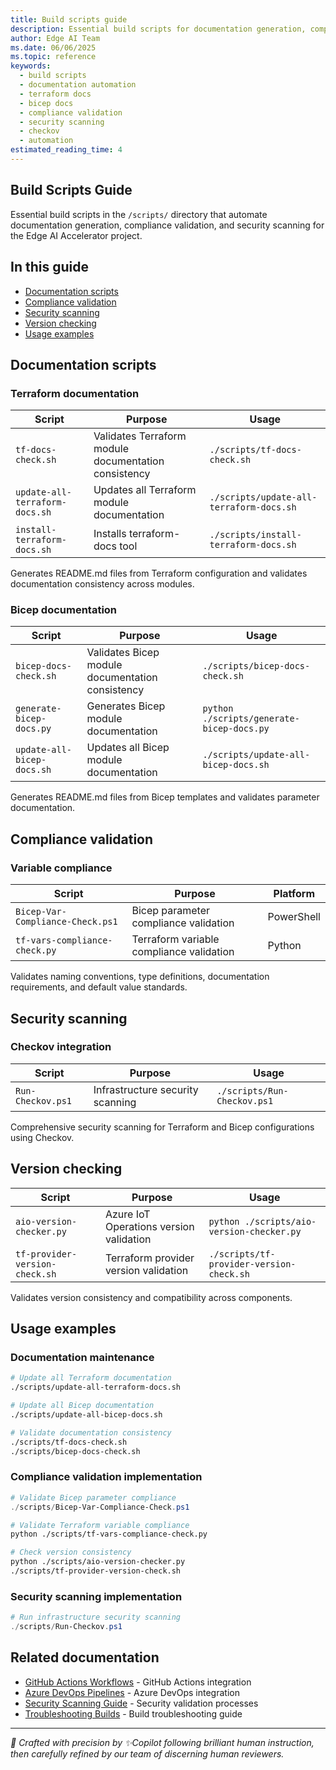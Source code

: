 ```yaml
---
title: Build scripts guide
description: Essential build scripts for documentation generation, compliance validation, and security scanning in the Edge AI Accelerator project.
author: Edge AI Team
ms.date: 06/06/2025
ms.topic: reference
keywords:
  - build scripts
  - documentation automation
  - terraform docs
  - bicep docs
  - compliance validation
  - security scanning
  - checkov
  - automation
estimated_reading_time: 4
---
```


## Build Scripts Guide

Essential build scripts in the `/scripts/` directory that automate documentation generation, compliance validation, and security scanning for the Edge AI Accelerator project.

## In this guide

- [Documentation scripts](#documentation-scripts)
- [Compliance validation](#compliance-validation)
- [Security scanning](#security-scanning)
- [Version checking](#version-checking)
- [Usage examples](#usage-examples)

## Documentation scripts

### Terraform documentation

| Script                         | Purpose                                              | Usage                                    |
|--------------------------------|------------------------------------------------------|------------------------------------------|
| `tf-docs-check.sh`             | Validates Terraform module documentation consistency | `./scripts/tf-docs-check.sh`             |
| `update-all-terraform-docs.sh` | Updates all Terraform module documentation           | `./scripts/update-all-terraform-docs.sh` |
| `install-terraform-docs.sh`    | Installs terraform-docs tool                         | `./scripts/install-terraform-docs.sh`    |

Generates README.md files from Terraform configuration and validates documentation consistency across modules.

### Bicep documentation

| Script                     | Purpose                                          | Usage                                     |
|----------------------------|--------------------------------------------------|-------------------------------------------|
| `bicep-docs-check.sh`      | Validates Bicep module documentation consistency | `./scripts/bicep-docs-check.sh`           |
| `generate-bicep-docs.py`   | Generates Bicep module documentation             | `python ./scripts/generate-bicep-docs.py` |
| `update-all-bicep-docs.sh` | Updates all Bicep module documentation           | `./scripts/update-all-bicep-docs.sh`      |

Generates README.md files from Bicep templates and validates parameter documentation.

## Compliance validation

### Variable compliance

| Script                           | Purpose                                  | Platform   |
|----------------------------------|------------------------------------------|------------|
| `Bicep-Var-Compliance-Check.ps1` | Bicep parameter compliance validation    | PowerShell |
| `tf-vars-compliance-check.py`    | Terraform variable compliance validation | Python     |

Validates naming conventions, type definitions, documentation requirements, and default value standards.

## Security scanning

### Checkov integration

| Script            | Purpose                          | Usage                       |
|-------------------|----------------------------------|-----------------------------|
| `Run-Checkov.ps1` | Infrastructure security scanning | `./scripts/Run-Checkov.ps1` |

Comprehensive security scanning for Terraform and Bicep configurations using Checkov.

## Version checking

| Script                         | Purpose                                 | Usage                                     |
|--------------------------------|-----------------------------------------|-------------------------------------------|
| `aio-version-checker.py`       | Azure IoT Operations version validation | `python ./scripts/aio-version-checker.py` |
| `tf-provider-version-check.sh` | Terraform provider version validation   | `./scripts/tf-provider-version-check.sh`  |

Validates version consistency and compatibility across components.

## Usage examples

### Documentation maintenance

```bash
# Update all Terraform documentation
./scripts/update-all-terraform-docs.sh

# Update all Bicep documentation
./scripts/update-all-bicep-docs.sh

# Validate documentation consistency
./scripts/tf-docs-check.sh
./scripts/bicep-docs-check.sh
```

### Compliance validation implementation

```powershell
# Validate Bicep parameter compliance
./scripts/Bicep-Var-Compliance-Check.ps1
```

```bash
# Validate Terraform variable compliance
python ./scripts/tf-vars-compliance-check.py

# Check version consistency
python ./scripts/aio-version-checker.py
./scripts/tf-provider-version-check.sh
```

### Security scanning implementation

```powershell
# Run infrastructure security scanning
./scripts/Run-Checkov.ps1
```

## Related documentation

- [GitHub Actions Workflows](./github-actions.md) - GitHub Actions integration
- [Azure DevOps Pipelines](./azure-devops.md) - Azure DevOps integration
- [Security Scanning Guide](./security-scanning.md) - Security validation processes
- [Troubleshooting Builds](./troubleshooting-builds.md) - Build troubleshooting guide

---

<!-- markdownlint-disable MD036 -->
*🤖 Crafted with precision by ✨Copilot following brilliant human instruction,
then carefully refined by our team of discerning human reviewers.*
<!-- markdownlint-enable MD036 -->
